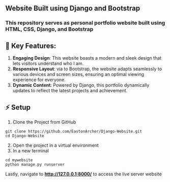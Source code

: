 ## Website Built using Django and Bootstrap

### This repository serves as personal portfolio website built using HTML, CSS, Django, and Bootstrap

## 🚀 Key Features:

1. **Engaging Design**: This website boasts a modern and sleek design that lets visitors understand who I am.
2. **Responsive Layout**: via to Bootstrap, the website adapts seamlessly to various devices and screen sizes, ensuring an optimal viewing experience for everyone.
3. **Dynamic Content**: Powered by Django, this portfolio dynamically updates to reflect the latest projects and achievement.

## ⚡ Setup
1. Clone the Project from GitHub
  ```$
  git clone https://github.com/EastonArcher/Django-Website.git
  cd Django-Website
  ```
2. Open the project in a virtual environment
3. In a new terminal
  ```$
  cd mywebsite
  python manage.py runserver
  ```
Lastly, navigate to **http://127.0.0.1:8000/** to access the live server website


